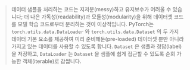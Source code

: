 >데이터 샘플을 처리하는 코드는 지저분(messy)하고 유지보수가 어려울 수 있습니다;
더 나은 가독성(readability)과 모듈성(modularity)을 위해 데이터셋 코드를 모델 학습 코드로부터 분리하는 것이 이상적입니다.
PyTorch는 ``torch.utils.data.DataLoader`` 와 ``torch.utils.data.Dataset`` 의 두 가지 데이터 기본 요소를 제공하여 미리 준비해둔(pre-loaded) 데이터셋 뿐만 아니라 가지고 있는 데이터를 사용할 수 있도록 합니다.
``Dataset`` 은 샘플과 정답(label)을 저장하고, ``DataLoader`` 는 ``Dataset`` 을 샘플에 쉽게 접근할 수 있도록
순회 가능한 객체(iterable)로 감쌉니다.

